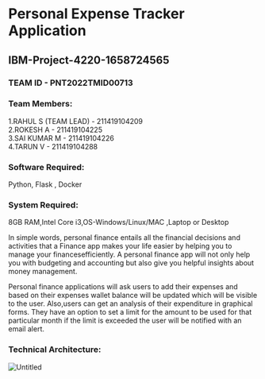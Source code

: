 # Personal Expense Tracker Application

## IBM-Project-4220-1658724565

### TEAM ID - PNT2022TMID00713

### Team Members:

1.RAHUL S (TEAM LEAD) - 211419104209 <br>
2.ROKESH A - 211419104225<br>
3.SAI KUMAR M - 211419104226<br>
4.TARUN V - 211419104288<br>



### Software Required:<br>
Python, Flask , Docker<br>

### System Required:<br>
8GB RAM,Intel Core i3,OS-Windows/Linux/MAC ,Laptop or Desktop<br>

In simple words, personal finance entails all the financial decisions and activities that a Finance app makes your life easier by helping you to manage your financesefficiently. A personal finance app will not only help you with budgeting and accounting but also give you helpful insights about money management.


Personal finance applications will ask users to add their expenses and based on their expenses wallet balance will be updated which will be visible to the user.  Also,users can get an analysis of their expenditure in graphical forms. They have an option to set a limit for the amount to be used for that particular month if the limit is exceeded the user will be notified with an email alert.<br>

### Technical Architecture:<br>

![Untitled](https://user-images.githubusercontent.com/88611813/197340639-b595544d-3854-45b2-b586-80e46a6ac54d.png)
